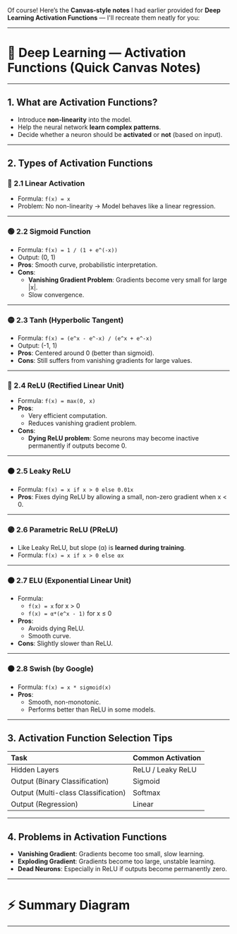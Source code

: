 Of course! Here’s the **Canvas-style notes** I had earlier provided for **Deep Learning Activation Functions** — I'll recreate them neatly for you:

---

# 🎯 Deep Learning — Activation Functions (Quick Canvas Notes)

---

## 1. **What are Activation Functions?**
- Introduce **non-linearity** into the model.
- Help the neural network **learn complex patterns**.
- Decide whether a neuron should be **activated** or **not** (based on input).

---

## 2. **Types of Activation Functions**

### 🔵 2.1 Linear Activation
- Formula: `f(x) = x`
- Problem: No non-linearity → Model behaves like a linear regression.

---

### 🟢 2.2 Sigmoid Function
- Formula: `f(x) = 1 / (1 + e^(-x))`
- Output: (0, 1)
- **Pros**: Smooth curve, probabilistic interpretation.
- **Cons**: 
  - **Vanishing Gradient Problem**: Gradients become very small for large |x|.
  - Slow convergence.

---

### 🟡 2.3 Tanh (Hyperbolic Tangent)
- Formula: `f(x) = (e^x - e^-x) / (e^x + e^-x)`
- Output: (-1, 1)
- **Pros**: Centered around 0 (better than sigmoid).
- **Cons**: Still suffers from vanishing gradients for large values.

---

### 🔴 2.4 ReLU (Rectified Linear Unit)
- Formula: `f(x) = max(0, x)`
- **Pros**: 
  - Very efficient computation.
  - Reduces vanishing gradient problem.
- **Cons**: 
  - **Dying ReLU problem**: Some neurons may become inactive permanently if outputs become 0.

---

### 🟠 2.5 Leaky ReLU
- Formula: `f(x) = x if x > 0 else 0.01x`
- **Pros**: Fixes dying ReLU by allowing a small, non-zero gradient when x < 0.

---

### 🟣 2.6 Parametric ReLU (PReLU)
- Like Leaky ReLU, but slope (α) is **learned during training**.
- Formula: `f(x) = x if x > 0 else αx`

---

### 🟤 2.7 ELU (Exponential Linear Unit)
- Formula:
  - `f(x) = x` for x > 0
  - `f(x) = α*(e^x - 1)` for x ≤ 0
- **Pros**: 
  - Avoids dying ReLU.
  - Smooth curve.
- **Cons**: Slightly slower than ReLU.

---

### ⚫ 2.8 Swish (by Google)
- Formula: `f(x) = x * sigmoid(x)`
- **Pros**: 
  - Smooth, non-monotonic.
  - Performs better than ReLU in some models.

---

## 3. **Activation Function Selection Tips**
| Task | Common Activation |
|:----|:-------------------|
| Hidden Layers | ReLU / Leaky ReLU |
| Output (Binary Classification) | Sigmoid |
| Output (Multi-class Classification) | Softmax |
| Output (Regression) | Linear |

---

## 4. **Problems in Activation Functions**
- **Vanishing Gradient**: Gradients become too small, slow learning.
- **Exploding Gradient**: Gradients become too large, unstable learning.
- **Dead Neurons**: Especially in ReLU if outputs become permanently zero.

---

# ⚡ Summary Diagram
---
